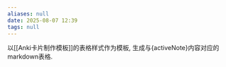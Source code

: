 ```yaml
---
aliases: null
date: 2025-08-07 12:39
tags: null
---
```


以[[Anki卡片制作模板]]的表格样式作为模板, 生成与{activeNote}内容对应的markdown表格.
